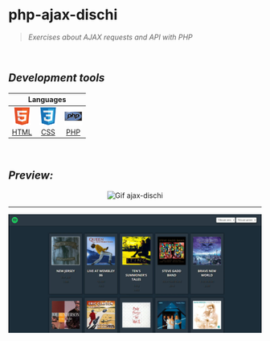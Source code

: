 # php-ajax-dischi

> _Exercises about AJAX requests and API with PHP_

<br />

## *_Development tools_*

<table align="center">
  <thead>
    <tr>
      <th colspan="3"> Languages</th>
    </tr>
  </thead>
  <tbody align=center>
    <tr>
      <td>
        <img align="center" src="https://github.com/ValerioGc/ValerioGc/blob/64e651615d68fb71ddfe78c747f2913d1ec29607/assets/skills&tools/skills/html.svg" width="36" height="36" alt="HTML5" />
      </td>
      <td>
          <img align="center" src="https://github.com/ValerioGc/ValerioGc/blob/64e651615d68fb71ddfe78c747f2913d1ec29607/assets/skills&tools/skills/css.svg" width="36" height="36" align="center" alt="CSSS" />
      </td>
      <td>
        <img align="center" src="https://github.com/ValerioGc/ValerioGc/blob/64e651615d68fb71ddfe78c747f2913d1ec29607/assets/skills&tools/skills/php.svg" width="36" height="36" align="center" alt="PHP">
      </td>
    </tr>
    <tr>
      <td>
        <a href="https://developer.mozilla.org/en-US/docs/Glossary/HTML5">HTML</a>
      </td>
      <td>
        <a href="https://developer.mozilla.org/en-US/docs/Glossary/CSS">CSS</a>
      </td>
      <td>
        <a href="https://www.php.net/">PHP</a>
      </td>
    </tr>
  </tbody>
</table>




<br/>

## *_Preview:_*

<div align="center">
  <img align="center" src="/previews/php-ajax.gif" alt="Gif ajax-dischi" />
</div>
   
--------
<div>
  <img align="center" src="/previews/php-ajax.png" alt="Thumbnails ajax-dischi" />
</div>
